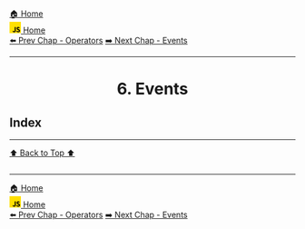 [🏠 Home](../../../README.md) <br/>
<a href="../JavaScript.md" > 
<img src="../imgs/js-logo.png" height="20px">
 Home
</a><br/>
[⬅️ Prev Chap - Operators](./5.%20JS%20-%20Objects.md)
[➡️ Next Chap - Events](./7.%20JS%20-%20Arrays.md)

---

<h1 style="text-align: center">6. Events</h1>

## Index

---

[⬆️ Back to Top ⬆️](#index)

## 

---

[🏠 Home](../../../README.md) <br/>
<a href="../JavaScript.md" > 
<img src="../imgs/js-logo.png" height="20px">
 Home
</a><br/>
[⬅️ Prev Chap - Operators](./5.%20JS%20-%20Objects.md)
[➡️ Next Chap - Events](./7.%20JS%20-%20Arrays.md)